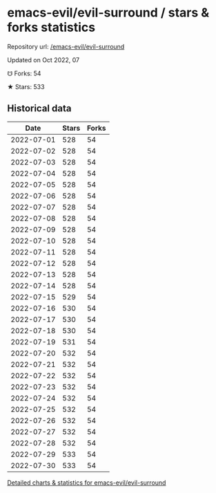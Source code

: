 # emacs-evil/evil-surround / stars & forks statistics

Repository url: [/emacs-evil/evil-surround](https://github.com/emacs-evil/evil-surround)

Updated on Oct 2022, 07

☋ Forks: 54

★ Stars: 533

## Historical data
| Date | Stars | Forks |
|------|-------|-------|
| 2022-07-01 | 528 | 54 | 
| 2022-07-02 | 528 | 54 | 
| 2022-07-03 | 528 | 54 | 
| 2022-07-04 | 528 | 54 | 
| 2022-07-05 | 528 | 54 | 
| 2022-07-06 | 528 | 54 | 
| 2022-07-07 | 528 | 54 | 
| 2022-07-08 | 528 | 54 | 
| 2022-07-09 | 528 | 54 | 
| 2022-07-10 | 528 | 54 | 
| 2022-07-11 | 528 | 54 | 
| 2022-07-12 | 528 | 54 | 
| 2022-07-13 | 528 | 54 | 
| 2022-07-14 | 528 | 54 | 
| 2022-07-15 | 529 | 54 | 
| 2022-07-16 | 530 | 54 | 
| 2022-07-17 | 530 | 54 | 
| 2022-07-18 | 530 | 54 | 
| 2022-07-19 | 531 | 54 | 
| 2022-07-20 | 532 | 54 | 
| 2022-07-21 | 532 | 54 | 
| 2022-07-22 | 532 | 54 | 
| 2022-07-23 | 532 | 54 | 
| 2022-07-24 | 532 | 54 | 
| 2022-07-25 | 532 | 54 | 
| 2022-07-26 | 532 | 54 | 
| 2022-07-27 | 532 | 54 | 
| 2022-07-28 | 532 | 54 | 
| 2022-07-29 | 533 | 54 | 
| 2022-07-30 | 533 | 54 | 


[Detailed charts & statistics for emacs-evil/evil-surround](https://reviewgithub.com/rep/emacs-evil/evil-surround)

